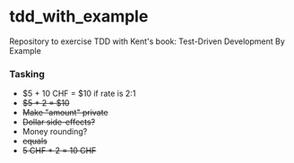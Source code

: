 # tdd_with_example
Repository to exercise TDD with Kent's book: Test-Driven Development By Example

### Tasking

* $5 + 10 CHF = $10 if rate is 2:1
* ~~$5 * 2 = $10~~
* ~~Make "amount" private~~
* ~~Dollar side-effects?~~
* Money rounding?
* ~~equals~~
* ~~5 CHF * 2 = 10 CHF~~

